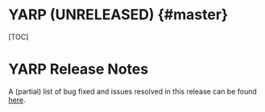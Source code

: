 YARP <master> (UNRELEASED)                                             {#master}
==========================

[TOC]

YARP <master> Release Notes
===========================


A (partial) list of bug fixed and issues resolved in this release can be found
[here](https://github.com/robotology/yarp/issues?q=label%3A%22Fixed+in%3A+YARP+master%22).

